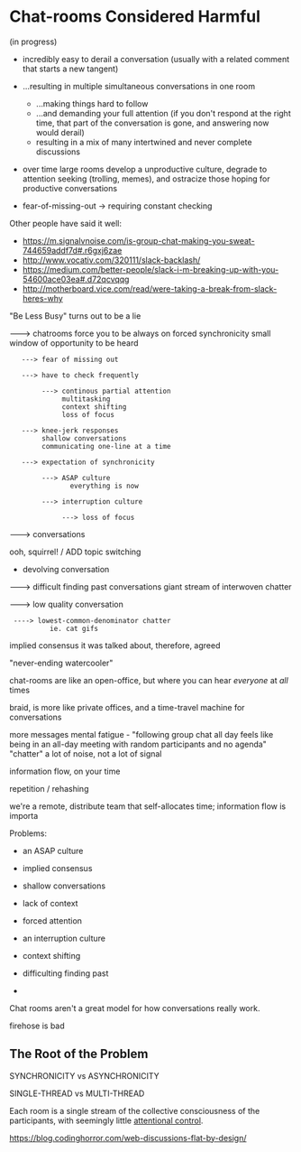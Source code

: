 # Chat-rooms Considered Harmful

(in progress)


 - incredibly easy to derail a conversation (usually with a related comment that starts a new tangent)
 - ...resulting in multiple simultaneous conversations in one room
   - ...making things hard to follow
   - ...and demanding your full attention (if you don't respond at the right time, that part of the conversation is gone, and answering now would derail)
   - resulting in a mix of many intertwined and never complete discussions

 - over time large rooms develop a unproductive culture, degrade to attention seeking (trolling, memes), and ostracize those hoping for productive conversations

 - fear-of-missing-out -> requiring constant checking


Other people have said it well:

 - https://m.signalvnoise.com/is-group-chat-making-you-sweat-744659addf7d#.r6gxj6zae
 - http://www.vocativ.com/320111/slack-backlash/
 - https://medium.com/better-people/slack-i-m-breaking-up-with-you-54600ace03ea#.d72qcvqqg
 - http://motherboard.vice.com/read/were-taking-a-break-from-slack-heres-why

"Be Less Busy" turns out to be a lie

---> chatrooms force you to be always on
       forced synchronicity
       small window of opportunity to be heard

       ---> fear of missing out

       ---> have to check frequently

            ---> continous partial attention
                 multitasking
                 context shifting
                 loss of focus

       ---> knee-jerk responses
            shallow conversations
            communicating one-line at a time

       ---> expectation of synchronicity

            ---> ASAP culture
                   everything is now

            ---> interruption culture

                 ---> loss of focus


  --->
    conversations


ooh, squirrel! / ADD topic switching
 - devolving conversation


---> difficult finding past conversations
        giant stream of interwoven chatter


---> low quality conversation

     ----> lowest-common-denominator chatter
              ie. cat gifs


implied consensus
  it was talked about, therefore, agreed

"never-ending watercooler"


chat-rooms are like an open-office, but where you can hear *everyone* at *all* times

braid, is more like private offices, and a time-travel machine for conversations



more messages
mental fatigue - "following group chat all day feels like being in an all-day meeting with random participants and no agenda"
"chatter"
a lot of noise, not a lot of signal


information flow, on your time


repetition / rehashing


we're a remote, distribute team that self-allocates time; information flow is importa



Problems:
 - an ASAP culture
 - implied consensus
 - shallow conversations
 - lack of context

 - forced attention
 - an interruption culture
 - context shifting

 - difficulting finding past


 -

Chat rooms aren't a great model for how conversations really work.


firehose is bad


## The Root of the Problem

SYNCHRONICITY vs ASYNCHRONICITY

SINGLE-THREAD vs MULTI-THREAD

Each room is a single stream of the collective consciousness of the participants, with seemingly little [attentional control](https://en.wikipedia.org/wiki/Attentional_control).

https://blog.codinghorror.com/web-discussions-flat-by-design/

